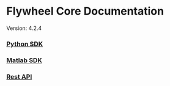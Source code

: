 # Flywheel Core Documentation
Version: 4.2.4

### [Python SDK](python/)

### [Matlab SDK](matlab/)

### [Rest API](swagger/index.html)

